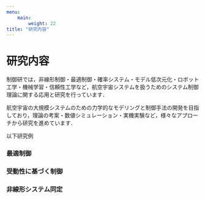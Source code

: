 ```yaml
---
menu:
    main:
        weight: 22
title: "研究内容"
---
```


# 研究内容

制御研では，非線形制御・最適制御・確率システム・モデル低次元化・ロボット工学・機械学習・信頼性工学など，航空宇宙システムを扱うためのシステム制御理論に関する応用と研究を行っています．

航空宇宙の大規模システムのための力学的なモデリングと制御手法の開発を目指しており，理論の考案・数値シミュレーション・実機実験など，様々なアプローチから研究を進めています．

以下研究例

### 最適制御
### 受動性に基づく制御
### 非線形システム同定
